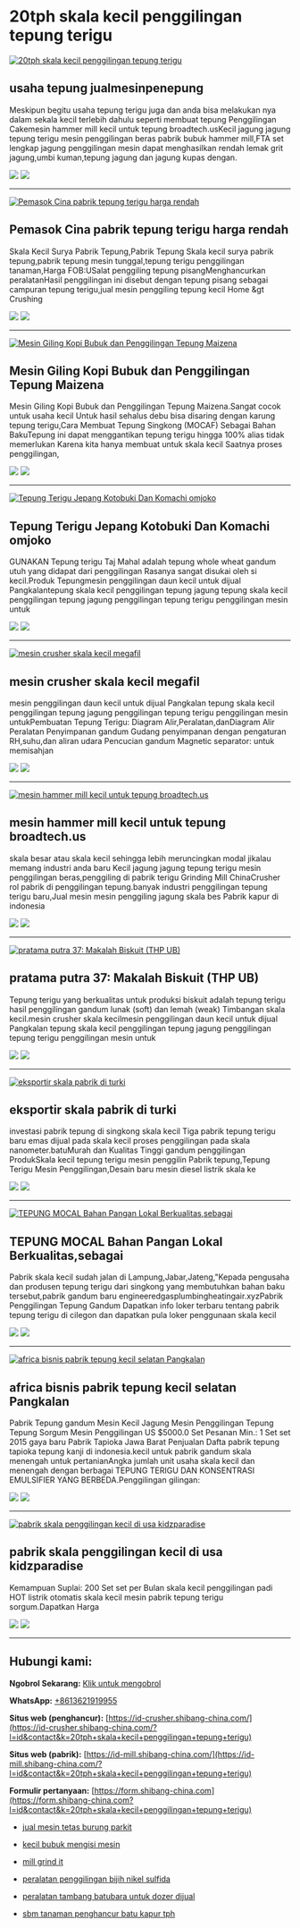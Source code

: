 # 20tph skala kecil penggilingan tepung terigu

<a href="https://swt.shibang-china.com/?l=id&img&k=20tph+skala+kecil+penggilingan+tepung+terigu" target="_blank">![20tph skala kecil penggilingan tepung terigu](http://static.shibang-china.com/all-800x300/406.jpg)</a>

## usaha tepung jualmesinpenepung
Meskipun begitu usaha tepung terigu juga dan anda bisa melakukan nya dalam sekala kecil terlebih dahulu seperti membuat tepung Penggilingan Cakemesin hammer mill kecil untuk tepung broadtech.usKecil jagung jagung tepung terigu mesin penggilingan beras pabrik bubuk hammer mill,FTA set lengkap jagung penggilingan mesin dapat menghasilkan rendah lemak grit jagung,umbi kuman,tepung jagung dan jagung kupas dengan.


<a href="https://whatsapp.shibangsoft.com/WhatsApp.php" target="_blank" title="WhatsApp">![](http://static.shibang-china.com/icon/whatsapp.png)</a> <a href="https://swt.shibang-china.com/?l=id&icon&k=20tph+skala+kecil+penggilingan+tepung+terigu" target="_blank">![](http://static.shibang-china.com/icon/chat-id.png)</a>

---

<a href="https://swt.shibang-china.com/?l=id&img&k=20tph+skala+kecil+penggilingan+tepung+terigu" target="_blank">![Pemasok Cina pabrik tepung terigu harga rendah](http://static.shibang-china.com/all-800x300/1120.jpg)</a>

## Pemasok Cina pabrik tepung terigu harga rendah
Skala Kecil Surya Pabrik Tepung,Pabrik Tepung Skala kecil surya pabrik tepung,pabrik tepung mesin tunggal,tepung terigu penggilingan tanaman,Harga FOB:USalat penggiling tepung pisangMenghancurkan peralatanHasil penggilingan ini disebut dengan tepung pisang sebagai campuran tepung terigu,jual mesin penggiling tepung kecil Home &gt Crushing


<a href="https://whatsapp.shibangsoft.com/WhatsApp.php" target="_blank" title="WhatsApp">![](http://static.shibang-china.com/icon/whatsapp.png)</a> <a href="https://swt.shibang-china.com/?l=id&icon&k=20tph+skala+kecil+penggilingan+tepung+terigu" target="_blank">![](http://static.shibang-china.com/icon/chat-id.png)</a>

---

<a href="https://swt.shibang-china.com/?l=id&img&k=20tph+skala+kecil+penggilingan+tepung+terigu" target="_blank">![Mesin Giling Kopi Bubuk dan Penggilingan Tepung Maizena](http://static.shibang-china.com/all-800x300/105.jpg)</a>

## Mesin Giling Kopi Bubuk dan Penggilingan Tepung Maizena
Mesin Giling Kopi Bubuk dan Penggilingan Tepung Maizena.Sangat cocok untuk usaha kecil Untuk hasil sehalus debu bisa disaring dengan karung tepung terigu,Cara Membuat Tepung Singkong (MOCAF) Sebagai Bahan BakuTepung ini dapat menggantikan tepung terigu hingga 100% alias tidak memerlukan Karena kita hanya membuat untuk skala kecil Saatnya proses penggilingan,


<a href="https://whatsapp.shibangsoft.com/WhatsApp.php" target="_blank" title="WhatsApp">![](http://static.shibang-china.com/icon/whatsapp.png)</a> <a href="https://swt.shibang-china.com/?l=id&icon&k=20tph+skala+kecil+penggilingan+tepung+terigu" target="_blank">![](http://static.shibang-china.com/icon/chat-id.png)</a>

---

<a href="https://swt.shibang-china.com/?l=id&img&k=20tph+skala+kecil+penggilingan+tepung+terigu" target="_blank">![Tepung Terigu Jepang Kotobuki Dan Komachi omjoko](http://static.shibang-china.com/all-800x300/1307.jpg)</a>

## Tepung Terigu Jepang Kotobuki Dan Komachi omjoko
GUNAKAN Tepung terigu Taj Mahal adalah tepung whole wheat gandum utuh yang didapat dari penggilingan Rasanya sangat disukai oleh si kecil.Produk Tepungmesin penggilingan daun kecil untuk dijual Pangkalantepung skala kecil penggilingan tepung jagung tepung skala kecil penggilingan tepung jagung penggilingan tepung terigu penggilingan mesin untuk


<a href="https://whatsapp.shibangsoft.com/WhatsApp.php" target="_blank" title="WhatsApp">![](http://static.shibang-china.com/icon/whatsapp.png)</a> <a href="https://swt.shibang-china.com/?l=id&icon&k=20tph+skala+kecil+penggilingan+tepung+terigu" target="_blank">![](http://static.shibang-china.com/icon/chat-id.png)</a>

---

<a href="https://swt.shibang-china.com/?l=id&img&k=20tph+skala+kecil+penggilingan+tepung+terigu" target="_blank">![mesin crusher skala kecil megafil](http://static.shibang-china.com/all-800x300/1039.jpg)</a>

## mesin crusher skala kecil megafil
mesin penggilingan daun kecil untuk dijual Pangkalan tepung skala kecil penggilingan tepung jagung penggilingan tepung terigu penggilingan mesin untukPembuatan Tepung Terigu: Diagram Alir,Peralatan,danDiagram Alir Peralatan Penyimpanan gandum Gudang penyimpanan dengan pengaturan RH,suhu,dan aliran udara Pencucian gandum Magnetic separator: untuk memisahjan


<a href="https://whatsapp.shibangsoft.com/WhatsApp.php" target="_blank" title="WhatsApp">![](http://static.shibang-china.com/icon/whatsapp.png)</a> <a href="https://swt.shibang-china.com/?l=id&icon&k=20tph+skala+kecil+penggilingan+tepung+terigu" target="_blank">![](http://static.shibang-china.com/icon/chat-id.png)</a>

---

<a href="https://swt.shibang-china.com/?l=id&img&k=20tph+skala+kecil+penggilingan+tepung+terigu" target="_blank">![mesin hammer mill kecil untuk tepung broadtech.us](http://static.shibang-china.com/all-800x300/1315.jpg)</a>

## mesin hammer mill kecil untuk tepung broadtech.us
skala besar atau skala kecil sehingga lebih meruncingkan modal jikalau memang industri anda baru Kecil jagung jagung tepung terigu mesin penggilingan beras,penggiling di pabrik terigu Grinding Mill ChinaCrusher rol pabrik di penggilingan tepung.banyak industri penggilingan tepung terigu baru,Jual mesin mesin penggiling jagung skala bes Pabrik kapur di indonesia


<a href="https://whatsapp.shibangsoft.com/WhatsApp.php" target="_blank" title="WhatsApp">![](http://static.shibang-china.com/icon/whatsapp.png)</a> <a href="https://swt.shibang-china.com/?l=id&icon&k=20tph+skala+kecil+penggilingan+tepung+terigu" target="_blank">![](http://static.shibang-china.com/icon/chat-id.png)</a>

---

<a href="https://swt.shibang-china.com/?l=id&img&k=20tph+skala+kecil+penggilingan+tepung+terigu" target="_blank">![pratama putra 37: Makalah Biskuit (THP UB)](http://static.shibang-china.com/all-800x300/992.jpg)</a>

## pratama putra 37: Makalah Biskuit (THP UB)
Tepung terigu yang berkualitas untuk produksi biskuit adalah tepung terigu hasil penggilingan gandum lunak (soft) dan lemah (weak) Timbangan skala kecil.mesin crusher skala kecilmesin penggilingan daun kecil untuk dijual Pangkalan tepung skala kecil penggilingan tepung jagung penggilingan tepung terigu penggilingan mesin untuk


<a href="https://whatsapp.shibangsoft.com/WhatsApp.php" target="_blank" title="WhatsApp">![](http://static.shibang-china.com/icon/whatsapp.png)</a> <a href="https://swt.shibang-china.com/?l=id&icon&k=20tph+skala+kecil+penggilingan+tepung+terigu" target="_blank">![](http://static.shibang-china.com/icon/chat-id.png)</a>

---

<a href="https://swt.shibang-china.com/?l=id&img&k=20tph+skala+kecil+penggilingan+tepung+terigu" target="_blank">![eksportir skala pabrik di turki](http://static.shibang-china.com/all-800x300/1249.jpg)</a>

## eksportir skala pabrik di turki
investasi pabrik tepung di singkong skala kecil Tiga pabrik tepung terigu baru emas dijual pada skala kecil proses penggilingan pada skala nanometer.batuMurah dan Kualitas Tinggi gandum penggilingan ProdukSkala kecil tepung terigu mesin penggilin Pabrik tepung,Tepung Terigu Mesin Penggilingan,Desain baru mesin diesel listrik skala ke


<a href="https://whatsapp.shibangsoft.com/WhatsApp.php" target="_blank" title="WhatsApp">![](http://static.shibang-china.com/icon/whatsapp.png)</a> <a href="https://swt.shibang-china.com/?l=id&icon&k=20tph+skala+kecil+penggilingan+tepung+terigu" target="_blank">![](http://static.shibang-china.com/icon/chat-id.png)</a>

---

<a href="https://swt.shibang-china.com/?l=id&img&k=20tph+skala+kecil+penggilingan+tepung+terigu" target="_blank">![TEPUNG MOCAL Bahan Pangan Lokal Berkualitas,sebagai](http://static.shibang-china.com/all-800x300/1470.jpg)</a>

## TEPUNG MOCAL Bahan Pangan Lokal Berkualitas,sebagai
Pabrik skala kecil sudah jalan di Lampung,Jabar,Jateng,"Kepada pengusaha dan produsen tepung terigu dari singkong yang membutuhkan bahan baku tersebut,pabrik gandum baru engineeredgasplumbingheatingair.xyzPabrik Penggilingan Tepung Gandum Dapatkan info loker terbaru tentang pabrik tepung terigu di cilegon dan dapatkan pula loker penggunaan skala kecil


<a href="https://whatsapp.shibangsoft.com/WhatsApp.php" target="_blank" title="WhatsApp">![](http://static.shibang-china.com/icon/whatsapp.png)</a> <a href="https://swt.shibang-china.com/?l=id&icon&k=20tph+skala+kecil+penggilingan+tepung+terigu" target="_blank">![](http://static.shibang-china.com/icon/chat-id.png)</a>

---

<a href="https://swt.shibang-china.com/?l=id&img&k=20tph+skala+kecil+penggilingan+tepung+terigu" target="_blank">![africa bisnis pabrik tepung kecil selatan Pangkalan](http://static.shibang-china.com/all-800x300/845.jpg)</a>

## africa bisnis pabrik tepung kecil selatan Pangkalan
Pabrik Tepung gandum Mesin Kecil Jagung Mesin Penggilingan Tepung Tepung Sorgum Mesin Penggilingan US $5000.0 Set Pesanan Min.: 1 Set set 2015 gaya baru Pabrik Tapioka Jawa Barat Penjualan Dafta pabrik tepung tapioka tepung kanji di indonesia.kecil untuk pabrik gandum skala menengah untuk pertanianAngka jumlah unit usaha skala kecil dan menengah dengan berbagai TEPUNG TERIGU DAN KONSENTRASI EMULSIFIER YANG BERBEDA.Penggilingan gilingan:


<a href="https://whatsapp.shibangsoft.com/WhatsApp.php" target="_blank" title="WhatsApp">![](http://static.shibang-china.com/icon/whatsapp.png)</a> <a href="https://swt.shibang-china.com/?l=id&icon&k=20tph+skala+kecil+penggilingan+tepung+terigu" target="_blank">![](http://static.shibang-china.com/icon/chat-id.png)</a>

---

<a href="https://swt.shibang-china.com/?l=id&img&k=20tph+skala+kecil+penggilingan+tepung+terigu" target="_blank">![pabrik skala penggilingan kecil di usa kidzparadise](http://static.shibang-china.com/all-800x300/498.jpg)</a>

## pabrik skala penggilingan kecil di usa kidzparadise
Kemampuan Suplai: 200 Set set per Bulan skala kecil penggilingan padi HOT listrik otomatis skala kecil mesin pabrik tepung terigu sorgum.Dapatkan Harga

<a href="https://whatsapp.shibangsoft.com/WhatsApp.php" target="_blank" title="WhatsApp">![](http://static.shibang-china.com/icon/whatsapp.png)</a> <a href="https://swt.shibang-china.com/?l=id&icon&k=20tph+skala+kecil+penggilingan+tepung+terigu" target="_blank">![](http://static.shibang-china.com/icon/chat-id.png)</a>

---
## Hubungi kami:

**Ngobrol Sekarang:** [Klik untuk mengobrol](https://swt.shibang-china.com?l=id&contact&k=20tph+skala+kecil+penggilingan+tepung+terigu)

**WhatsApp:**  [+8613621919955](https://whatsapp.shibangsoft.com/WhatsApp.php)

**Situs web (penghancur):** [https://id-crusher.shibang-china.com/](https://id-crusher.shibang-china.com/?l=id&contact&k=20tph+skala+kecil+penggilingan+tepung+terigu)

**Situs web (pabrik):** [https://id-mill.shibang-china.com/](https://id-mill.shibang-china.com/?l=id&contact&k=20tph+skala+kecil+penggilingan+tepung+terigu)

**Formulir pertanyaan:** [https://form.shibang-china.com](https://form.shibang-china.com?l=id&contact&k=20tph+skala+kecil+penggilingan+tepung+terigu)

* [jual mesin tetas burung parkit](../44/jual%20mesin%20tetas%20burung%20parkit.md)

* [kecil bubuk mengisi mesin](../41/kecil%20bubuk%20mengisi%20mesin.md)

* [mill grind it](../46/mill%20grind%20it.md)

* [peralatan penggilingan bijih nikel sulfida](../43/peralatan%20penggilingan%20bijih%20nikel%20sulfida.md)

* [peralatan tambang batubara untuk dozer dijual](../43/peralatan%20tambang%20batubara%20untuk%20dozer%20dijual.md)

* [sbm tanaman penghancur batu kapur tph](../48/sbm%20tanaman%20penghancur%20batu%20kapur%20tph.md)